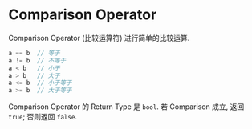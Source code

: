 # Comparison Operator

Comparison Operator (比较运算符) 进行简单的比较运算.

```c++
a == b  // 等于
a != b  // 不等于
a < b   // 小于
a > b   // 大于
a <= b  // 小于等于
a >= b  // 大于等于
```

Comparison Operator 的 Return Type 是 `bool`.
若 Comparison 成立, 返回 `true`; 否则返回 `false`.